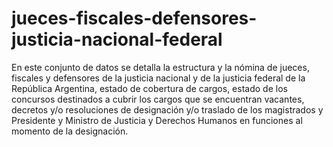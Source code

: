 # jueces-fiscales-defensores-justicia-nacional-federal
En este conjunto de datos se detalla la estructura y la nómina de jueces, fiscales y defensores de la justicia nacional y de la justicia federal de la República Argentina, estado de cobertura de cargos, estado de los concursos destinados a cubrir los cargos que se encuentran vacantes, decretos y/o resoluciones de designación y/o traslado de los magistrados y Presidente y Ministro de Justicia y Derechos Humanos en funciones al momento de la designación.
